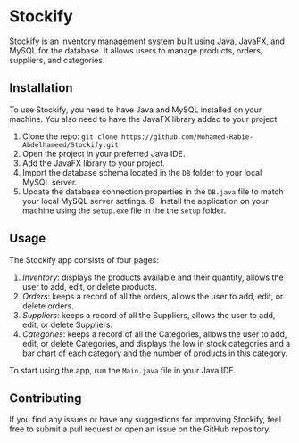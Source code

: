 # Stockify

Stockify is an inventory management system built using Java, JavaFX, and MySQL for the database. It allows users to manage products, orders, suppliers, and categories.

## Installation

To use Stockify, you need to have Java and MySQL installed on your machine. You also need to have the JavaFX library added to your project.

1. Clone the repo: `git clone https://github.com/Mohamed-Rabie-Abdelhameed/Stockify.git`
2. Open the project in your preferred Java IDE.
3. Add the JavaFX library to your project.
4. Import the database schema located in the `DB` folder to your local MySQL server.
5. Update the database connection properties in the `DB.java` file to match your local MySQL server settings.
6- Install the application on your machine using the `setup.exe` file in the the `setup` folder.

## Usage

The Stockify app consists of four pages:

1. *Inventory*: displays the products available and their quantity, allows the user to add, edit, or delete products.
2. *Orders*: keeps a record of all the orders, allows the user to add, edit, or delete orders.
3. *Suppliers*: keeps a record of all the Suppliers, allows the user to add, edit, or delete Suppliers.
4. *Categories*: keeps a record of all the Categories, allows the user to add, edit, or delete Categories, and displays the low in stock categories and a bar chart of each category and the number of products in this category.

To start using the app, run the `Main.java` file in your Java IDE.

## Contributing

If you find any issues or have any suggestions for improving Stockify, feel free to submit a pull request or open an issue on the GitHub repository.
